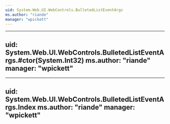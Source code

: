 ```yaml
---
uid: System.Web.UI.WebControls.BulletedListEventArgs
ms.author: "riande"
manager: "wpickett"
---
```


---
uid: System.Web.UI.WebControls.BulletedListEventArgs.#ctor(System.Int32)
ms.author: "riande"
manager: "wpickett"
---

---
uid: System.Web.UI.WebControls.BulletedListEventArgs.Index
ms.author: "riande"
manager: "wpickett"
---
